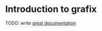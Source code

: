 # Introduction to grafix

TODO: write [great documentation](http://jacobian.org/writing/what-to-write/)
